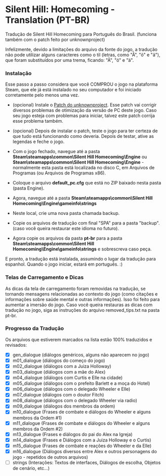 # Silent Hill: Homecoming - Translation (PT-BR)

Tradução de Silent Hill Homecoming para Português do Brasil. (funciona também com o patch feito por unknownproject)

Infelizmente, devido a limitações do arquivo da fonte do jogo, a tradução não pode utilizar alguns caracteres como o til (letras, como "Ã", "õ" e "ã"), que foram substituídos por uma trema, ficando: "Ä", "ö" e "ä".


### Instalação

Esse passo a passo considera que você COMPROU o jogo na plataforma Steam, que ele já está instalado no seu computador e foi iniciado corretamente pelo menos uma vez.


- (opcional) Instale o [Patch do unknownproject](https://unknownproject.github.io/silent_hill). Esse patch vai corrigir diversos problemas de otimização da versão de PC deste jogo. Caso seu jogo esteja com problemas para iniciar, talvez este patch corrija esse problema também.

- (opcional) Depois de instalar o patch, teste o jogo para ter certeza de que tudo está funcionando como deveria. Depois de testar, ative as legendas e feche o jogo.

- Com o jogo fechado, navegue até a pasta **Steam\steamapps\common\Silent Hill Homecoming\Engine** ou **Steam\steamapps\common\Silent Hill Homecoming\Engine** - normalmente esta pasta está localizada no disco C, em Arquivos de Programas (ou Arquivos de Programas x86).

- Coloque o arquivo **default_pc.cfg** que está no ZIP baixado nesta pasta (pasta Engine). 

- Agora, navegue até a pasta **Steam\steamapps\common\Silent Hill Homecoming\Engine\gameinfo\strings**

- Neste local, crie uma nova pasta chamada backup.

- Copie os arquivos de tradução com final "SPA" para a pasta "backup". (caso você queira restaurar este idioma no futuro).

- Agora copie os arquivos da pasta **pt-br** para a pasta **Steam\steamapps\common\Silent Hill Homecoming\Engine\gameinfo\strings** e sobrescreva caso peça.


E pronto, a tradução está instalada, assumindo o lugar da tradução para espanhol. Quando o jogo iniciar, estará em português. :)



### Telas de Carregamento e Dicas

As dicas da tela de carregamento foram removidas na tradução, se tornando mensagens relacionadas ao contexto do jogo (como citações e informações sobre saúde mental e outras informações). Isso foi feito para aumentar a imersão do jogo. Caso você queira restauras as dicas com tradução no jogo, siga as instruções do arquivo removed_tips.txt na pasta pt-br.



### Progresso da Tradução

Os arquivos que estiverem marcados na lista estão 100% traduzidos e revisados:

- [x] gen_dialogue (diálogos genéricos, alguns não aparecem no jogo)
- [x] m01_dialogue (diálogos do começo do jogo)
- [x] m02_dialogue (diálogos com a Juiza Holloway)
- [x] m03_dialogue (diálogos com a mãe do Alex)
- [x] m04_dialogue (diálogos com Curtis e Elle na cidade)
- [x] m05_dialogue (diálogos com o prefeito Barlett e a moça do Hotel)
- [x] m06_dialogue (diálogos com o delegado Wheeler e Elle)
- [x] m07_dialogue (diálogos com o doutor Fitch)
- [x] m08_dialogue (diálogos com o delegado Wheeler via radio)
- [x] m09_dialogue (diálogos dos membros da ordem)
- [x] m10_dialogue (Frases de combate e diálogos do Wheeler e alguns membros da Ordem #1)
- [x] m11_dialogue (Frases de combate e diálogos do Wheeler e alguns membros da Ordem #2)
- [x] m13_dialogue (Frases e diálogos do pai do Alex na Igreja)
- [x] m14_dialogue (Frases e Diálogos com a Juiza Holloway e o Curtis)
- [x] m15_dialogue (Frases de combate e reações do Wheeler e da Elle)
- [x] m16_dialogue (Diálogos diversos entre Alex e outros personagens do jogo - repetidos de outros arquivos)
- [ ] strings      (Interações: Textos de interfaces, Diálogos de escolha, Objetos de cenário, etc...)
